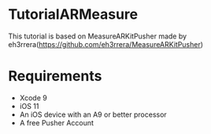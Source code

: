 # TutorialARMeasure

This tutorial is based on MeasureARKitPusher made by eh3rrera(https://github.com/eh3rrera/MeasureARKitPusher)

# Requirements
- Xcode 9
- iOS 11
- An iOS device with an A9 or better processor
- A free Pusher Account
